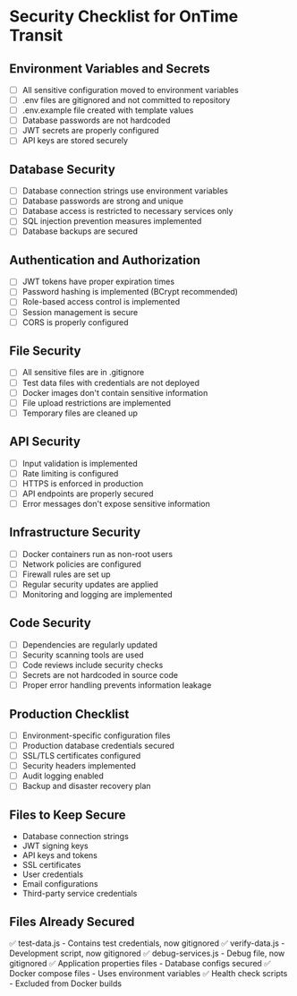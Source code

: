 # Security Checklist for OnTime Transit

## Environment Variables and Secrets
- [ ] All sensitive configuration moved to environment variables
- [ ] .env files are gitignored and not committed to repository
- [ ] .env.example file created with template values
- [ ] Database passwords are not hardcoded
- [ ] JWT secrets are properly configured
- [ ] API keys are stored securely

## Database Security
- [ ] Database connection strings use environment variables
- [ ] Database passwords are strong and unique
- [ ] Database access is restricted to necessary services only
- [ ] SQL injection prevention measures implemented
- [ ] Database backups are secured

## Authentication and Authorization
- [ ] JWT tokens have proper expiration times
- [ ] Password hashing is implemented (BCrypt recommended)
- [ ] Role-based access control is implemented
- [ ] Session management is secure
- [ ] CORS is properly configured

## File Security
- [ ] All sensitive files are in .gitignore
- [ ] Test data files with credentials are not deployed
- [ ] Docker images don't contain sensitive information
- [ ] File upload restrictions are implemented
- [ ] Temporary files are cleaned up

## API Security
- [ ] Input validation is implemented
- [ ] Rate limiting is configured
- [ ] HTTPS is enforced in production
- [ ] API endpoints are properly secured
- [ ] Error messages don't expose sensitive information

## Infrastructure Security
- [ ] Docker containers run as non-root users
- [ ] Network policies are configured
- [ ] Firewall rules are set up
- [ ] Regular security updates are applied
- [ ] Monitoring and logging are implemented

## Code Security
- [ ] Dependencies are regularly updated
- [ ] Security scanning tools are used
- [ ] Code reviews include security checks
- [ ] Secrets are not hardcoded in source code
- [ ] Proper error handling prevents information leakage

## Production Checklist
- [ ] Environment-specific configuration files
- [ ] Production database credentials secured
- [ ] SSL/TLS certificates configured
- [ ] Security headers implemented
- [ ] Audit logging enabled
- [ ] Backup and disaster recovery plan

## Files to Keep Secure
- Database connection strings
- JWT signing keys
- API keys and tokens
- SSL certificates
- User credentials
- Email configurations
- Third-party service credentials

## Files Already Secured
✅ test-data.js - Contains test credentials, now gitignored
✅ verify-data.js - Development script, now gitignored
✅ debug-services.js - Debug file, now gitignored
✅ Application properties files - Database configs secured
✅ Docker compose files - Uses environment variables
✅ Health check scripts - Excluded from Docker builds
